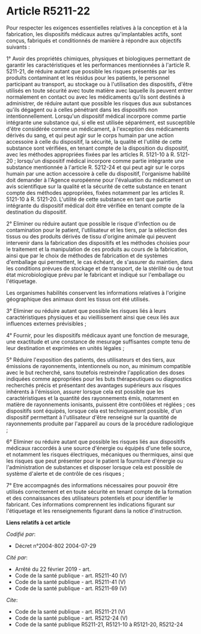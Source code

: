 # Article R5211-22

Pour respecter les exigences essentielles relatives à la conception et à la fabrication, les dispositifs médicaux autres
qu'implantables actifs, sont conçus, fabriqués et conditionnés de manière à répondre aux objectifs suivants :

1° Avoir des propriétés chimiques, physiques et biologiques permettant de garantir les caractéristiques et les performances
mentionnées à l'article R. 5211-21, de réduire autant que possible les risques présentés par les produits contaminant et les
résidus pour les patients, le personnel participant au transport, au stockage ou à l'utilisation des dispositifs, d'être
utilisés en toute sécurité avec toute matière avec laquelle ils peuvent entrer normalement en contact ou avec les médicaments
qu'ils sont destinés à administrer, de réduire autant que possible les risques dus aux substances qu'ils dégagent ou à celles
pénétrant dans les dispositifs non intentionnellement. Lorsqu'un dispositif médical incorpore comme partie intégrante une
substance qui, si elle est utilisée séparément, est susceptible d'être considérée comme un médicament, à l'exception des
médicaments dérivés du sang, et qui peut agir sur le corps humain par une action accessoire à celle du dispositif, la
sécurité, la qualité et l'utilité de cette substance sont vérifiées, en tenant compte de la disposition du dispositif, avec
les méthodes appropriées fixées par les articles R. 5121-10 à R. 5121-20 ; lorsqu'un dispositif médical incorpore comme
partie intégrante une substance mentionnée à l'article R. 5212-24 et qui peut agir sur le corps humain par une action
accessoire à celle du dispositif, l'organisme habilité doit demander à l'Agence européenne pour l'évaluation du médicament un
avis scientifique sur la qualité et la sécurité de cette substance en tenant compte des méthodes appropriées, fixées
notamment par les articles R. 5121-10 à R. 5121-20. L'utilité de cette substance en tant que partie intégrante du dispositif
médical doit être vérifiée en tenant compte de la destination du dispositif.

2° Eliminer ou réduire autant que possible le risque d'infection ou de contamination pour le patient, l'utilisateur et les
tiers, par la sélection des tissus ou des produits dérivés de tissu d'origine animale qui peuvent intervenir dans la
fabrication des dispositifs et les méthodes choisies pour le traitement et la manipulation de ces produits au cours de la
fabrication, ainsi que par le choix de méthodes de fabrication et de systèmes d'emballage qui permettent, le cas échéant, de
s'assurer du maintien, dans les conditions prévues de stockage et de transport, de la stérilité ou de tout état
microbiologique prévu par le fabricant et indiqué sur l'emballage ou l'étiquetage.

Les organismes habilités conservent les informations relatives à l'origine géographique des animaux dont les tissus ont été
utilisés.

3° Eliminer ou réduire autant que possible les risques liés à leurs caractéristiques physiques et au vieillissement ainsi que
ceux liés aux influences externes prévisibles ;

4° Fournir, pour les dispositifs médicaux ayant une fonction de mesurage, une exactitude et une constance de mesurage
suffisantes compte tenu de leur destination et exprimées en unités légales ;

5° Réduire l'exposition des patients, des utilisateurs et des tiers, aux émissions de rayonnements, intentionnels ou non, au
minimum compatible avec le but recherché, sans toutefois restreindre l'application des doses indiquées comme appropriées pour
les buts thérapeutiques ou diagnostics recherchés précis et présentant des avantages supérieurs aux risques inhérents à
l'émission, assurer lorsque cela est possible que les caractéristiques et la quantité des rayonnements émis, notamment en
matière de rayonnements ionisants, puissent être contrôlées et réglées ; ces dispositifs sont équipés, lorsque cela est
techniquement possible, d'un dispositif permettant à l'utilisateur d'être renseigné sur la quantité de rayonnements produite
par l'appareil au cours de la procédure radiologique ;

6° Eliminer ou réduire autant que possible les risques liés aux dispositifs médicaux raccordés à une source d'énergie ou
équipés d'une telle source, et notamment les risques électriques, mécaniques ou thermiques, ainsi que les risques que peut
présenter pour le patient la fourniture d'énergie ou l'administration de substances et disposer lorsque cela est possible de
système d'alerte et de contrôle de ces risques ;

7° Etre accompagnés des informations nécessaires pour pouvoir être utilisés correctement et en toute sécurité en tenant
compte de la formation et des connaissances des utilisateurs potentiels et pour identifier le fabricant. Ces informations
comprennent les indications figurant sur l'étiquetage et les renseignements figurant dans la notice d'instruction.

**Liens relatifs à cet article**

_Codifié par_:

  - Décret n°2004-802 2004-07-29

_Cité par_:

  - Arrêté du 22 février 2019 - art.
  - Code de la santé publique - art. R5211-40 (V)
  - Code de la santé publique - art. R5211-41 (V)
  - Code de la santé publique - art. R5211-69 (V)

_Cite_:

  - Code de la santé publique - art. R5211-21 (V)
  - Code de la santé publique - art. R5212-24 (V)
  - Code de la santé publique R5211-21, R5121-10 à R5121-20, R5212-24
